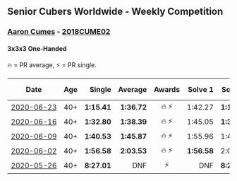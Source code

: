 ## Senior Cubers Worldwide - Weekly Competition
### [Aaron Cumes](../aaron_cumes.md) - [2018CUME02](https://www.worldcubeassociation.org/persons/2018CUME02?event=333oh)
#### 3x3x3 One-Handed

🔥 = PR average, ⚡ = PR single.

| Date | Age | Single | Average | Awards | Solve 1 | Solve 2 | Solve 3 | Solve 4 | Solve 5 | Video |
| :--: | :--: | --: | --: | :--: | --: | --: | --: | --: | --: | :-- |
| [<span style="white-space: nowrap">2020-06-23</span>](../../results/333oh/2020-06-23.md) | 40+ | **1:15.41** | **1:36.72** | <span style="white-space: nowrap">🔥 ⚡</span> | 1:42.27 | **1:15.41** | 1:52.48 | DNS | DNS | [Link](https://www.facebook.com/events/722150235200875/permalink/722235995192299/) |
| [<span style="white-space: nowrap">2020-06-16</span>](../../results/333oh/2020-06-16.md) | 40+ | **1:32.80** | **1:38.39** | <span style="white-space: nowrap">🔥 ⚡</span> | 1:45.05 | **1:32.80** | 1:37.33 | DNS | DNS | [Link](https://www.facebook.com/events/604103587178706/permalink/604175607171504/) |
| [<span style="white-space: nowrap">2020-06-09</span>](../../results/333oh/2020-06-09.md) | 40+ | **1:40.53** | **1:45.87** | <span style="white-space: nowrap">🔥 ⚡</span> | 1:55.96 | 1:41.14 | **1:40.53** | DNS | DNS | [Link](https://www.facebook.com/events/903549840109576/permalink/903625773435316/) |
| [<span style="white-space: nowrap">2020-06-02</span>](../../results/333oh/2020-06-02.md) | 40+ | **1:56.58** | **2:03.53** | <span style="white-space: nowrap">🔥 ⚡</span> | **1:56.58** | 2:03.03 | 2:11.00 | DNS | DNS | [Link](https://www.facebook.com/events/3373950429496747/permalink/3374019349489855/) |
| [<span style="white-space: nowrap">2020-05-26</span>](../../results/333oh/2020-05-26.md) | 40+ | **8:27.01** | DNF | ⚡ | DNF | **8:27.01** | DNS | DNS | DNS | [Link](https://www.facebook.com/events/688407551989463/permalink/692401598256725/) |


<!-- Global site tag (gtag.js) - Google Analytics -->
<script async src="https://www.googletagmanager.com/gtag/js?id=UA-86348435-3"></script>
<script>window.dataLayer = window.dataLayer || []; function gtag() {dataLayer.push(arguments);} gtag('js', new Date()); gtag('config', 'UA-86348435-3');</script>
